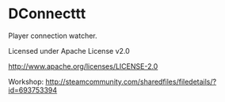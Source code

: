 # DConnecttt
Player connection watcher.

Licensed under Apache License v2.0

http://www.apache.org/licenses/LICENSE-2.0

Workshop: http://steamcommunity.com/sharedfiles/filedetails/?id=693753394